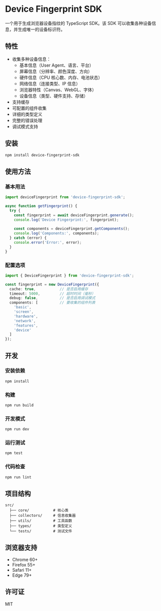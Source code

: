 # Device Fingerprint SDK

一个用于生成浏览器设备指纹的 TypeScript SDK。该 SDK 可以收集各种设备信息，并生成唯一的设备标识符。

## 特性

- 收集多种设备信息：
  - 基本信息（User Agent、语言、平台）
  - 屏幕信息（分辨率、颜色深度、方向）
  - 硬件信息（CPU 核心数、内存、电池状态）
  - 网络信息（连接类型、IP 信息）
  - 浏览器特性（Canvas、WebGL、字体）
  - 设备信息（类型、硬件支持、存储）
- 支持缓存
- 可配置的组件收集
- 详细的类型定义
- 完整的错误处理
- 调试模式支持

## 安装

```bash
npm install device-fingerprint-sdk
```

## 使用方法

### 基本用法

```typescript
import deviceFingerprint from 'device-fingerprint-sdk';

async function getFingerprint() {
  try {
    const fingerprint = await deviceFingerprint.generate();
    console.log('Device Fingerprint:', fingerprint);
    
    const components = deviceFingerprint.getComponents();
    console.log('Components:', components);
  } catch (error) {
    console.error('Error:', error);
  }
}
```

### 配置选项

```typescript
import { DeviceFingerprint } from 'device-fingerprint-sdk';

const fingerprint = new DeviceFingerprint({
  cache: true,           // 是否启用缓存
  timeout: 5000,         // 超时时间（毫秒）
  debug: false,          // 是否启用调试模式
  components: [          // 要收集的组件列表
    'basic',
    'screen',
    'hardware',
    'network',
    'features',
    'device'
  ]
});
```

## 开发

### 安装依赖

```bash
npm install
```

### 构建

```bash
npm run build
```

### 开发模式

```bash
npm run dev
```

### 运行测试

```bash
npm test
```

### 代码检查

```bash
npm run lint
```

## 项目结构

```
src/
  ├── core/           # 核心类
  ├── collectors/     # 信息收集器
  ├── utils/          # 工具函数
  ├── types/          # 类型定义
  └── tests/          # 测试文件
```

## 浏览器支持

- Chrome 60+
- Firefox 55+
- Safari 11+
- Edge 79+

## 许可证

MIT 